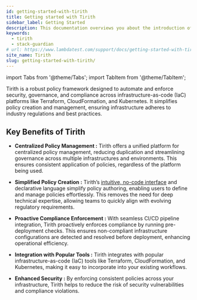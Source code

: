 ```yaml
---
id: getting-started-with-tirith
title: Getting started with Tirith
sidebar_label: Getting Started 
description: This documentation overviews you about the introduction of the tirith software.
keywords:
  - tirith
  - stack-guardian
# url: https://www.lambdatest.com/support/docs/getting-started-with-tirith
site_name: Tirith
slug: getting-started-with-tirith/
---
```


import Tabs from '@theme/Tabs';
import TabItem from '@theme/TabItem';

<script type="application/ld+json"
  dangerouslySetInnerHTML={{ __html: JSON.stringify({
   "@context": "https://schema.org",
    "@type": "BreadcrumbList",
    "itemListElement": [{
      "@type": "ListItem",
      "position": 1,
      "name": "Home",
      "item": "https://www.lambdatest.com"
    },{
      "@type": "ListItem",
      "position": 2,
      "name": "Support",
      "item": "https://www.lambdatest.com/support/docs/"
    },{
      "@type": "ListItem",
      "position": 3,
      "name": "Getting Started With Tirith",
      "item": "https://www.lambdatest.com/support/docs/getting-started-with-tirith/"
    }]
  })
}}></script>
Tirith is a robust policy framework designed to automate and enforce security, governance, and compliance across infrastructure-as-code (IaC) platforms like Terraform, CloudFormation, and Kubernetes. It simplifies policy creation and management, ensuring infrastructure adheres to industry regulations and best practices.

## Key Benefits of Tirith

- **Centralized Policy Management :** Tirith offers a unified platform for centralized policy management, reducing duplication and streamlining governance across multiple infrastructures and environments. This ensures consistent application of policies, regardless of the platform being used.

- **Simplified Policy Creation :** Tirith’s [intuitive, no-code interface](https://tirith-policy-builder.vercel.app/) and declarative language simplify policy authoring, enabling users to define and manage policies effortlessly. This removes the need for deep technical expertise, allowing teams to quickly align with evolving regulatory requirements.

- **Proactive Compliance Enforcement :** With seamless CI/CD pipeline integration, Tirith proactively enforces compliance by running pre-deployment checks. This ensures non-compliant infrastructure configurations are detected and resolved before deployment, enhancing operational efficiency.

- **Integration with Popular Tools :** Tirith integrates with popular infrastructure-as-code (IaC) tools like Terraform, CloudFormation, and Kubernetes, making it easy to incorporate into your existing workflows.

- **Enhanced Security :** By enforcing consistent policies across your infrastructure, Tirith helps to reduce the risk of security vulnerabilities and compliance violations.